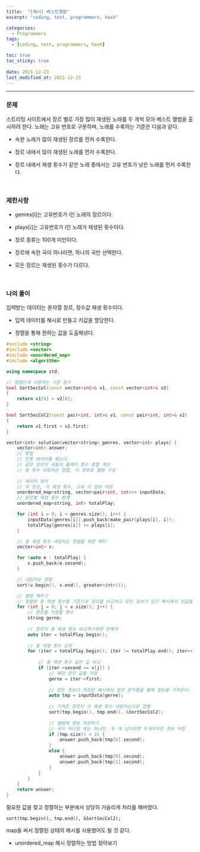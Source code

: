 ```yaml
---
title:  "[해시] 베스트앨범"
excerpt: "coding, test, programmers, hash"

categories: 
  - Programmers
tags:
  - [coding, test, programmers, hash]

toc: true
toc_sticky: true
 
date: 2021-12-23 
last_modified_at: 2021-12-23
---  
```


***

### 문제

스트리밍 사이트에서 장르 별로 가장 많이 재생된 노래를 두 개씩 모아 베스트 앨범을 출시하려 한다. 노래는 고유 번호로 구분하며, 노래를 수록하는 기준은 다음과 같다.  

* 속한 노래가 많이 재생된 장르를 먼저 수록한다.

* 장르 내에서 많이 재생된 노래를 먼저 수록한다.

* 장르 내에서 재생 횟수가 같은 노래 중에서는 고유 번호가 낮은 노래를 먼저 수록한다.  

<br>

### 제한사항

* genres\[i\]는 고유번호가 i인 노래의 장르이다.

* plays\[i\]는 고유번호가 i인 노래가 재생된 횟수이다.

* 장르 종류는 100개 미만이다.

* 장르에 속한 곡이 하나라면, 하나의 곡만 선택한다.

* 모든 장르는 재생된 횟수가 다르다.

<br>

### 나의 풀이

입력받는 데이터는 문자열 장르, 정수값 재생 횟수이다.  

* 입력 데이터를 해시로 만들고 키값을 할당한다.  

* 정렬을 통해 원하는 값을 도출해낸다.

```c++
#include <string>
#include <vector>
#include <unordered_map>
#include <algorithm>

using namespace std;

// 정렬는데 사용하는 기준 함수
bool SortSecCol(const vector<int>& v1, const vector<int>& v2)
{
    return v1[0] > v2[0];
}

bool SortSecCol2(const pair<int, int>& v1, const pair<int, int>& v2)
{
    return v1.first > v2.first;
}

vector<int> solution(vector<string> genres, vector<int> plays) {
    vector<int> answer;
    // 방법
    // 인풋 데이터를 묶는다.
    // 같은 장르의 곡들의 플레이 횟수 총합 계산
    // 총 횟수 내림차순 정렬, 이 정보로 앨범 구성
    
    // 데이터 정리
    // 곡 장르, 각 재생 횟수, 고유 키 정보 저장
    unordered_map<string, vector<pair<int, int>>> inputData;
    // 장르별 재생 횟수 합계
    unordered_map<string, int> totalPlay;

    for (int i = 0; i < genres.size(); i++) {
        inputData[genres[i]].push_back(make_pair(plays[i], i));
        totalPlay[genres[i]] += plays[i];
    }

    // 총 재생 횟수 내림차순 정렬을 위한 벡터
    vector<int> v;

    for (auto e : totalPlay) {
        v.push_back(e.second);
    }

    // 내림차순 정렬
    sort(v.begin(), v.end(), greater<int>());

    // 앨범 채우기
    // 정렬된 총 재생 횟수를 기준으로 장르를 비교하고 모든 정보가 담긴 해시에서 키값을 꺼내온다.
    for (int j = 0; j < v.size(); j++) {
        // 장르를 저장할 변수
        string gerne;
       
        // 장르의 총 재생 횟수 비교하기위한 반복자
        auto iter = totalPlay.begin();
        
        // 총 재생 횟수 순회 
        for (iter = totalPlay.begin(); iter != totalPlay.end(); iter++) {
            
            // 총 재생 횟수 같은 값 비교
            if (iter->second == v[j]) {
                // 해당 장르 값을 저장
                gerne = iter->first;
                
                // 모든 정보가 저장된 해시에서 장르 문자열을 통해 정보를 가져온다.
                auto tmp = inputData[gerne];
                
                // 가져온 장르의 각 재생 횟수 내림차순으로 정렬
                sort(tmp.begin(), tmp.end(), &SortSecCol2);
                
                // 앨범에 정보 저장하기
                // 곡이 하나일 때는 하나만, 두 개 상이라면 두개까지만 정보 저장
                if (tmp.size() < 2) {
                    answer.push_back(tmp[0].second);
                }
                else {
                    answer.push_back(tmp[0].second);
                    answer.push_back(tmp[1].second);
                }
            }
        }
    }
    return answer;
}
```

필요한 값을 찾고 정렬하는 부분에서 상당히 거슬리게 처리를 해버렸다. 

```
sort(tmp.begin(), tmp.end(), &SortSecCol2);
```

map을 써서 정렬된 상태의 해시를 사용했어도 될 것 같다.

* unordered_map 해시 정렬하는 방법 찾아보기